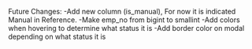 Future Changes:
-Add new column (is_manual), For now it is indicated Manual in Reference.
-Make emp_no from bigint to smallint
-Add colors when hovering to determine what status it is
-Add border color on modal depending on what status it is 